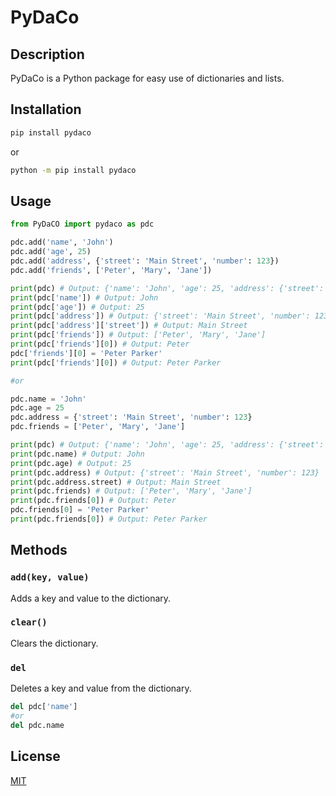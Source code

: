 # PyDaCo

## Description

PyDaCo is a Python package for easy use of dictionaries and lists.

## Installation

```bash
pip install pydaco
```

or 

```bash
python -m pip install pydaco
```

## Usage

```python
from PyDaCO import pydaco as pdc

pdc.add('name', 'John')
pdc.add('age', 25)
pdc.add('address', {'street': 'Main Street', 'number': 123})
pdc.add('friends', ['Peter', 'Mary', 'Jane'])

print(pdc) # Output: {'name': 'John', 'age': 25, 'address': {'street': 'Main Street', 'number': 123}, 'friends': ['Peter', 'Mary', 'Jane']}
print(pdc['name']) # Output: John
print(pdc['age']) # Output: 25
print(pdc['address']) # Output: {'street': 'Main Street', 'number': 123}
print(pdc['address']['street']) # Output: Main Street
print(pdc['friends']) # Output: ['Peter', 'Mary', 'Jane']
print(pdc['friends'][0]) # Output: Peter
pdc['friends'][0] = 'Peter Parker'
print(pdc['friends'][0]) # Output: Peter Parker

#or

pdc.name = 'John'
pdc.age = 25
pdc.address = {'street': 'Main Street', 'number': 123}
pdc.friends = ['Peter', 'Mary', 'Jane']

print(pdc) # Output: {'name': 'John', 'age': 25, 'address': {'street': 'Main Street', 'number': 123}, 'friends': ['Peter', 'Mary', 'Jane']}
print(pdc.name) # Output: John
print(pdc.age) # Output: 25
print(pdc.address) # Output: {'street': 'Main Street', 'number': 123}
print(pdc.address.street) # Output: Main Street
print(pdc.friends) # Output: ['Peter', 'Mary', 'Jane']
print(pdc.friends[0]) # Output: Peter
pdc.friends[0] = 'Peter Parker'
print(pdc.friends[0]) # Output: Peter Parker
```

## Methods

### `add(key, value)`

Adds a key and value to the dictionary.

### `clear()`

Clears the dictionary.

### `del`

Deletes a key and value from the dictionary.
```python
del pdc['name']
#or
del pdc.name
```


## License

[MIT](https://github.com/myygunduz/PyDaCo/blob/main/LICENSE)